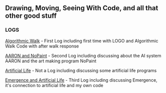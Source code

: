 ## Drawing, Moving, Seeing With Code, and all that other good stuff

### LOGS

[Algorithmic Walk](2021-02-17-Algorithmic-Walk.md) - First Log including first time with LOGO and Algorithmic Walk Code with after walk response

[AARON and NoPaint](2021-02-17-AARON-and-NoPaint.md) - Second Log including discussing about the AI system AARON and the art making program NoPaint

[Artificial Life](2021-03-03-Artificial-Life.md) - Not a Log including discussing some artificial life programs

[Emergence and Artificial Life](2021-03-10-Emergence.md) - Third Log including discussing Emergence, it's connection to artificial life and my own code
